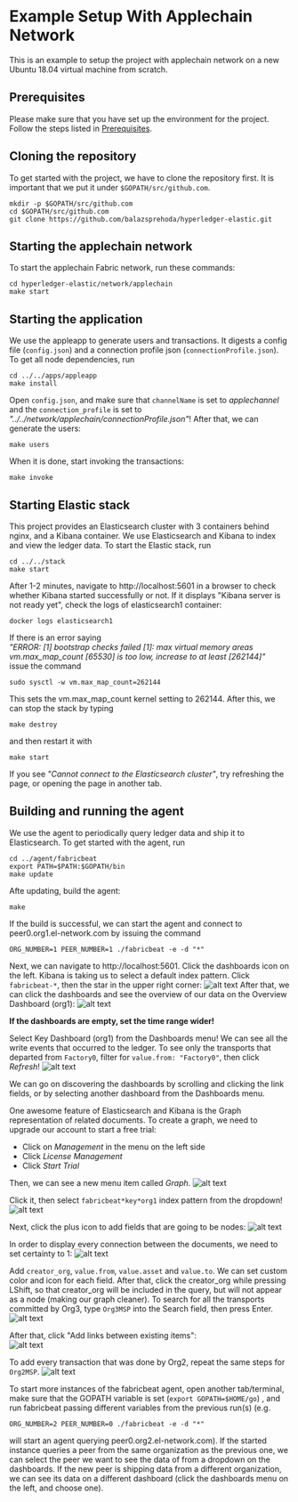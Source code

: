 # Example Setup With Applechain Network

This is an example to setup the project with applechain network on a new Ubuntu 18.04 virtual machine from scratch.

## Prerequisites

Please make sure that you have set up the environment for the project. Follow the steps listed in [Prerequisites](https://github.com/balazsprehoda/hyperledger-elastic/blob/master/docs/Prerequisites.md).   

## Cloning the repository
To get started with the project, we have to clone the repository first. It is important that we put it under `$GOPATH/src/github.com`. 
```
mkdir -p $GOPATH/src/github.com
cd $GOPATH/src/github.com
git clone https://github.com/balazsprehoda/hyperledger-elastic.git
```

## Starting the applechain network
To start the applechain Fabric network, run these commands:
```
cd hyperledger-elastic/network/applechain
make start
```

## Starting the application
We use the appleapp to generate users and transactions. It digests a config file (`config.json`) and a connection profile json (`connectionProfile.json`). To get all node dependencies, run
```
cd ../../apps/appleapp
make install
```
Open `config.json`, and make sure that `channelName` is set to *applechannel* and the `connection_profile` is set to *"../../network/applechain/connectionProfile.json"*!
After that, we can generate the users:
```
make users
```
When it is done, start invoking the transactions:
```
make invoke
```

## Starting Elastic stack
This project provides an Elasticsearch cluster with 3 containers behind nginx, and a Kibana container. We use Elasticsearch and Kibana to index and view the ledger data. To start the Elastic stack, run
```
cd ../../stack
make start
```

After 1-2 minutes, navigate to http://localhost:5601 in a browser to check whether Kibana started successfully or not.
If it displays "Kibana server is not ready yet", check the logs of elasticsearch1 container:
```
docker logs elasticsearch1
```
If there is an error saying  
*"ERROR: [1] bootstrap checks failed
[1]: max virtual memory areas vm.max_map_count [65530] is too low, increase to at least [262144]"*  
issue the command  
```
sudo sysctl -w vm.max_map_count=262144
```
This sets the vm.max_map_count kernel setting to 262144.
After this, we can stop the stack by typing
```
make destroy
```
and then restart it with
```
make start
```

If you see *"Cannot connect to the Elasticsearch cluster"*, try refreshing the page, or opening the page in another tab.

## Building and running the agent
We use the agent to periodically query ledger data and ship it to Elasticsearch. To get started with the agent, run
```
cd ../agent/fabricbeat
export PATH=$PATH:$GOPATH/bin
make update
```

Afte updating, build the agent:

```
make
```

If the build is successful, we can start the agent and connect to peer0.org1.el-network.com by issuing the command
```
ORG_NUMBER=1 PEER_NUMBER=1 ./fabricbeat -e -d "*"
```

Next, we can navigate to http://localhost:5601. Click the dashboards icon on the left. Kibana is taking us to select a default index pattern. Click `fabricbeat-*`, then the star in the upper right corner:
![alt text](https://github.com/balazsprehoda/hyperledger-elastic/blob/master/docs/images/Index_pattern_selection_basic.png "Setting default index pattern")
After that, we can click the dashboards and see the overview of our data on the Overview Dashboard (org1):
![alt text](https://github.com/balazsprehoda/hyperledger-elastic/blob/master/docs/images/Overview_apple.png "Overview")

**If the dashboards are empty, set the time range wider!**

Select Key Dashboard (org1) from the Dashboards menu! We can see all the write events that occurred to the ledger. To see only the transports that departed from `Factory0`, filter for `value.from: "Factory0"`, then click *Refresh*!
![alt text](https://github.com/balazsprehoda/hyperledger-elastic/blob/master/docs/images/Key_filter_for_source.png "Filter for transports from Factory0")

We can go on discovering the dashboards by scrolling and clicking the link fields, or by selecting another dashboard from the Dashboards menu.

One awesome feature of Elasticsearch and Kibana is the Graph representation of related documents. To create a graph, we need to upgrade our account to start a free trial:
* Click on *Management* in the menu on the left side  
* Click *License Management*  
* Click *Start Trial*

Then, we can see a new menu item called *Graph*.
![alt text](https://github.com/balazsprehoda/hyperledger-elastic/blob/master/docs/images/Select_graph.png "Select Graph")

Click it, then select `fabricbeat*key*org1` index pattern from the dropdown!
![alt text](https://github.com/balazsprehoda/hyperledger-elastic/blob/master/docs/images/Empty_graph.png "Empty graph")

Next, click the plus icon to add fields that are going to be nodes:
![alt text](https://github.com/balazsprehoda/hyperledger-elastic/blob/master/docs/images/Empty_graph_with_index_pattern.png "Add nodes")

In order to display every connection between the documents, we need to set certainty to 1:
![alt text](https://github.com/balazsprehoda/hyperledger-elastic/blob/master/docs/images/Set_certainty.png "Set certainty")

Add `creator_org`, `value.from`, `value.asset` and `value.to`. We can set custom color and icon for each field. After that, click the creator_org while pressing LShift, so that creator_org will be included in the query, but will not appear as a node (making our graph cleaner).
To search for all the transports committed by Org3, type `Org3MSP` into the Search field, then press Enter.
![alt text](https://github.com/balazsprehoda/hyperledger-elastic/blob/master/docs/images/Graph_for_all_transports_by_org3.png "Graph showing all transports by Org3")

After that, click "Add links between existing items":  
![alt text](https://github.com/balazsprehoda/hyperledger-elastic/blob/master/docs/images/Add_links_between_existing_items.png "Add links between existing items")

To add every transaction that was done by Org2, repeat the same steps for `Org2MSP`.
![alt text](https://github.com/balazsprehoda/hyperledger-elastic/blob/master/docs/images/Graph_for_all_transports_by_org3_and_org2.png "Graph showing all transports by Org3 and Org2")

To start more instances of the fabricbeat agent, open another tab/terminal, make sure that the GOPATH variable is set (`export GOPATH=$HOME/go`) , and run fabricbeat passing different variables from the previous run(s) (e.g.
```
ORG_NUMBER=2 PEER_NUMBER=0 ./fabricbeat -e -d "*"
```
will start an agent querying peer0.org2.el-network.com). If the started instance queries a peer from the same organization as the previous one, we can select the peer we want to see the data of from a dropdown on the dashboards. If the new peer is shipping data from a different organization, we can see its data on a different dashboard (click the dashboards menu on the left, and choose one).

